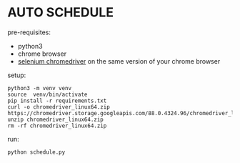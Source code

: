 # AUTO SCHEDULE

pre-requisites:
* python3
* chrome browser
* [selenium chromedriver](https://chromedriver.chromium.org/downloads) on the same version of your chrome browser

setup:

```
python3 -m venv venv
source  venv/bin/activate
pip install -r requirements.txt
curl -o chromedriver_linux64.zip https://chromedriver.storage.googleapis.com/88.0.4324.96/chromedriver_linux64.zip
unzip chromedriver_linux64.zip
rm -rf chromedriver_linux64.zip
```

run:

```
python schedule.py
```
